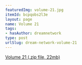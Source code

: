 ```yaml
---
featuredImg: volume-21.jpg
itemId: bcpqobs2l3e
layout: page
name: Volume 21
tags:
- hasAuthor: dreamnetwork
type: post
urlSlug: dream-network-volume-21
---
```

<a href="../files/Volume_21.zip" download>Volume 21 (.zip file, 22mb)</a>